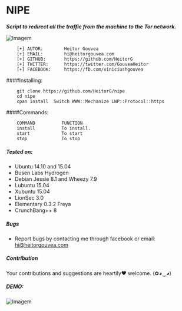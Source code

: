 
# NIPE
***Script to redirect all the traffic from the machine to the Tor network.***

![Imagem](http://i.imgur.com/1XjfHPb.png)


```
    [+] AUTOR:        Heitor Gouvea
    [+] EMAIL:        hi@heitorgouvea.com
    [+] GITHUB:       https://github.com/HeitorG
    [+] TWITTER:      https://twitter.com/GouveaHeitor
    [+] FACEBOOK:     https://fb.com/viniciushgouvea
```

####Installing:
```
    git clone https://github.com/HeitorG/nipe
    cd nipe
    cpan install  Switch WWW::Mechanize LWP::Protocol::https
```

####Commands:
```
    COMMAND          FUNCTION
    install          To install.
    start            To start
    stop             To stop
```

##### Tested on:

* Ubuntu 14.10 and 15.04
* Busen Labs Hydrogen
* Debian Jessie 8.1 and Wheezy 7.9
* Lubuntu 15.04
* Xubuntu 15.04
* LionSec 3.0
* Elementary 0.3.2 Freya
* CrunchBang++ 8

##### Bugs

- Report bugs by contacting me through facebook or email: hi@heitorgouvea.com

##### Contribution
Your contributions and suggestions are heartily♥ welcome. (✿◕‿◕)

##### DEMO: 

![Imagem](https://media.giphy.com/media/26tn3Cy7kr4X359fi/giphy.gif)

